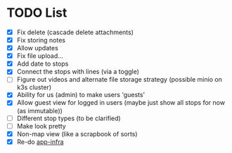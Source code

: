 # TODO List

 - [x] Fix delete (cascade delete attachments)
 - [x] Fix storing notes
 - [x] Allow updates
 - [x] Fix file upload...
 - [x] Add date to stops
 - [x] Connect the stops with lines (via a toggle)
 - [ ] Figure out videos and alternate file storage strategy (possible minio on k3s cluster)
 - [x] Ability for us (admin) to make users 'guests'
 - [x] Allow guest view for logged in users (maybe just show all stops for now (as immutable))
 - [ ] Different stop types (to be clarified)
 - [ ] Make look pretty
 - [x] Non-map view (like a scrapbook of sorts)
 - [x] Re-do [app-infra](https://github.com/jsaady/app-infra)
